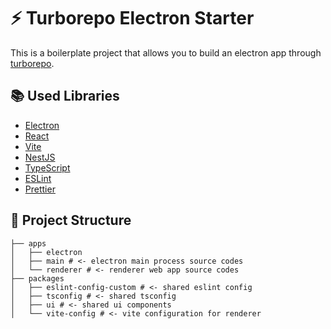 # ⚡ Turborepo Electron Starter

This is a boilerplate project that allows you to build an electron app through [turborepo](https://turbo.build/repo).

## 📚 Used Libraries

- [Electron](https://www.electronjs.org/)
- [React](https://reactjs.org/)
- [Vite](https://vitejs.dev/)
- [NestJS](https://nestjs.com/)
- [TypeScript](https://www.typescriptlang.org/)
- [ESLint](https://eslint.org/)
- [Prettier](https://prettier.io/)

## 🌳 Project Structure

```
├── apps 
│   ├── electron
│   ├── main # <- electron main process source codes
│   └── renderer # <- renderer web app source codes
├── packages
│   ├── eslint-config-custom # <- shared eslint config
│   ├── tsconfig # <- shared tsconfig
│   ├── ui # <- shared ui components
│   └── vite-config # <- vite configuration for renderer
```
